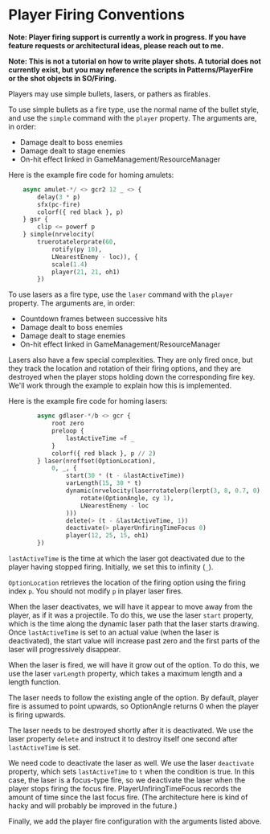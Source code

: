 # Player Firing Conventions

**Note: Player firing support is currently a work in progress. If you have feature requests or architectural ideas, please reach out to me.**

**Note: This is not a tutorial on how to write player shots. A tutorial does not currently exist, but you may reference the scripts in Patterns/PlayerFire or the shot objects in SO/Firing.**

Players may use simple bullets, lasers, or pathers as firables.

To use simple bullets as a fire type, use the normal name of the bullet style, and use the `simple` command with the `player` property. The arguments are, in order:

- Damage dealt to boss enemies
- Damage dealt to stage enemies
- On-hit effect linked in GameManagement/ResourceManager

Here is the example fire code for homing amulets:

```python
	async amulet-*/ <> gcr2 12 _ <> { 
		delay(3 * p)
		sfx(pc-fire)
		colorf({ red black }, p)
	} gsr {
		clip <= powerf p
	} simple(nrvelocity(
		truerotatelerprate(60,
			rotify(py 10),
			LNearestEnemy - loc)), { 
			scale(1.4)
			player(21, 21, oh1)
		})
```

To use lasers as a fire type, use the `laser` command with the `player` property. The arguments are, in order:

- Countdown frames between successive hits
- Damage dealt to boss enemies
- Damage dealt to stage enemies
- On-hit effect linked in GameManagement/ResourceManager

Lasers also have a few special complexities. They are only fired once, but they track the location and rotation of their firing options, and they are destroyed when the player stops holding down the corresponding fire key. We'll work through the example to explain how this is implemented.

Here is the example fire code for homing lasers:

```python
		async gdlaser-*/b <> gcr {
			root zero
			preloop { 
				lastActiveTime =f _
			}
			colorf({ red black }, p // 2)
		} laser(nroffset(OptionLocation),
			0, _, {
				start(30 * (t - &lastActiveTime))
				varLength(15, 30 * t)
				dynamic(nrvelocity(laserrotatelerp(lerpt(3, 8, 0.7, 0),
					rotate(OptionAngle, cy 1),
					LNearestEnemy - loc
				)))
				delete(> (t - &lastActiveTime, 1))
				deactivate(> playerUnfiringTimeFocus 0)
				player(12, 25, 15, oh1)
		})
```

`lastActiveTime` is the time at which the laser got deactivated due to the player having stopped firing. Initially, we set this to infinity (`_`).

`OptionLocation` retrieves the location of the firing option using the firing index `p`. You should not modify `p` in player laser fires.

When the laser deactivates, we will have it appear to move away from the player, as if it was a projectile. To do this, we use the laser `start` property, which is the time along the dynamic laser path that the laser starts drawing. Once `lastActiveTime` is set to an actual value (when the laser is deactivated), the start value will increase past zero and the first parts of the laser will progressively disappear.

When the laser is fired, we will have it grow out of the option. To do this, we use the laser `varLength` property, which takes a maximum length and a length function.

The laser needs to follow the existing angle of the option. By default, player fire is assumed to point upwards, so OptionAngle returns 0 when the player is firing upwards. 

The laser needs to be destroyed shortly after it is deactivated. We use the laser property `delete` and instruct it to destroy itself one second after `lastActiveTime` is set.

We need code to deactivate the laser as well. We use the laser `deactivate` property, which sets `lastActiveTime` to `t` when the condition is true. In this case, the laser is a focus-type fire, so we deactivate the laser when the player stops firing the focus fire. PlayerUnfiringTimeFocus records the amount of time since the last focus fire.  (The architecture here is kind of hacky and will probably be improved in the future.)

Finally, we add the player fire configuration with the arguments listed above.

